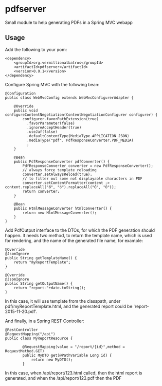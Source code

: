 # pdfserver
Small module to help generating PDFs in a Spring MVC webapp

## Usage

Add the following to your pom:

    <dependency>
        <groupId>org.vermillionalbatros</groupId>
        <artifactId>pdfserver</artifactId>
        <version>0.0.1</version>
    </dependency>
	
Configure Spring MVC with the following bean:

    @Configuration
    public class WebMvcConfig extends WebMvcConfigurerAdapter {
        
        @Override
        public void configureContentNegotiation(ContentNegotiationConfigurer configurer) {
            configurer.favorPathExtension(true)
              .favorParameter(false)
              .ignoreAcceptHeader(true)
              .useJaf(false)
              .defaultContentType(MediaType.APPLICATION_JSON)
              .mediaType("pdf", PdfResponseConverter.PDF_MEDIA)
              ;
        }
        
        @Bean
        public PdfResponseConverter pdfConverter() {
            PdfResponseConverter converter = new PdfResponseConverter();
            // always force template reloading
            converter.setAlwaysReload(true);
            // to filter out some not displayable characters in PDF
            converter.setContentFormatter(content -> content.replaceAll("ő", "ö").replaceAll("Ő", "Ö"));
            return converter;
        }
        
        @Bean
        public HtmlMessageConverter htmlConverter() {
            return new HtmlMessageConverter();
        }
    }

Add PdfOutput interface to the DTOs, for which the PDF generation should happen. It needs two method, to return the template name, which is used for rendering, and the name of the generated file name, for example: 

    @Override
    @JsonIgnore
    public String getTemplateName() {
        return "myReportTemplate";
    }

    @Override
    @JsonIgnore
    public String getOutputName() {
        return "report-"+date.toString();
    }

In this case, it will use template from the classpath, under pdf/myReportTemplate.html, and the generated report could be 'report-2015-11-20.pdf'.

And finally, in a Spring REST Controller: 

    @RestController
    @RequestMapping("/api")
    public class MyReportResource {
    
            @RequestMapping(value = "/report/{id}",method = RequestMethod.GET)
            public MyDTO get(@PathVariable Long id) {
                return new MyDTO();
            }

In this case, when /api/report/123.html called, then the html report is generated, and when the /api/report/123.pdf then the PDF


